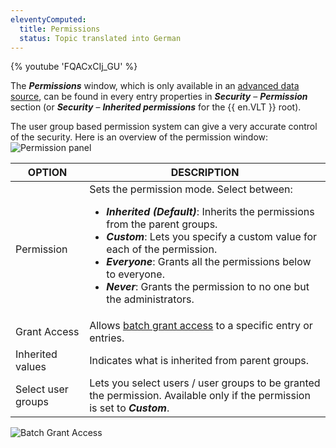 ```yaml
---
eleventyComputed:
  title: Permissions
  status: Topic translated into German
---
```

{% youtube 'FQACxCIj_GU' %}  

The ***Permissions*** window, which is only available in an [advanced data source](/rdm/windows/data-sources/data-sources-types/advanced-data-sources/), can be found in every entry properties in ***Security*** – ***Permission*** section (or ***Security*** – ***Inherited permissions*** for the {{ en.VLT }} root).

The user group based permission system can give a very accurate control of the security. Here is an overview of the permission window:  
![Permission panel](https://webdevolutions.blob.core.windows.net/docs/en/rdm/windows/RDMWin6083.png)  

| OPTION              | DESCRIPTION                                                                                                                |
|---------------------|----------------------------------------------------------------------------------------------------------------------------|
| Permission          | Sets the permission mode. Select between: <br> <ul><li>***Inherited (Default)***: Inherits the permissions from the parent groups.</li><li>***Custom***: Lets you specify a custom value for each of the permission.</li><li>***Everyone***: Grants all the permissions below to everyone.</li><li>***Never***: Grants the permission to no one but the administrators.</li></ul>                                                                                                           |
| Grant Access        | Allows [batch grant access](/rdm/windows/commands/administration/settings/system-settings/vault-management/batch-grant-access) to a specific entry or entries.              |
| Inherited values    | Indicates what is inherited from parent groups.                                                                            |
| Select user groups  | Lets you select users / user groups to be granted the permission. Available only if the permission is set to ***Custom***. |

![Batch Grant Access](https://webdevolutions.blob.core.windows.net/docs/en/rdm/windows/RDMWin6082.png) 
